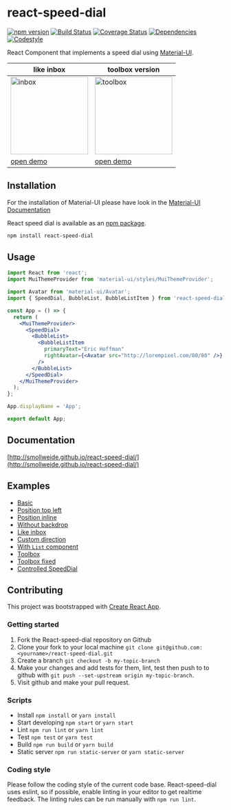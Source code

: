 
# react-speed-dial

[![npm version](https://badge.fury.io/js/react-speed-dial.svg)](https://badge.fury.io/js/react-speed-dial)
[![Build Status](https://img.shields.io/travis/smollweide/react-speed-dial/master.svg)](https://travis-ci.org/smollweide/react-speed-dial)
[![Coverage Status](https://coveralls.io/repos/github/smollweide/react-speed-dial/badge.svg?branch=master)](https://coveralls.io/github/smollweide/react-speed-dial?branch=master)
[![Dependencies](https://img.shields.io/david/smollweide/react-speed-dial/master.svg)](https://david-dm.org/smollweide/react-speed-dial)
[![Codestyle](https://img.shields.io/badge/codestyle-namics-green.svg)](https://github.com/namics/eslint-config-namics)

React Component that implements a speed dial using [Material-UI](http://www.material-ui.com).

like inbox | toolbox version
------------ | -------------
<img src="https://cloud.githubusercontent.com/assets/2912007/21943125/28c3e96a-d9d0-11e6-96f1-dc3fbf4dae8d.gif" alt="inbox" width="180" /> | <img src="https://cloud.githubusercontent.com/assets/2912007/21943136/32341bf0-d9d0-11e6-8a8f-919b68d19ee5.gif" alt="toolbox" width="180" />
[open demo](https://smollweide.github.io/react-speed-dial/#/inbox) | [open demo](https://smollweide.github.io/react-speed-dial/#/toolbox)


## Installation

For the installation of Material-UI please have look in the [Material-UI Documentation](https://github.com/callemall/material-ui)

React speed dial is available as an [npm package](https://www.npmjs.org/package/react-speed-dial).

```sh
npm install react-speed-dial
```

## Usage

```jsx
import React from 'react';
import MuiThemeProvider from 'material-ui/styles/MuiThemeProvider';

import Avatar from 'material-ui/Avatar';
import { SpeedDial, BubbleList, BubbleListItem } from 'react-speed-dial';

const App = () => {
  return (
    <MuiThemeProvider>
      <SpeedDial>
        <BubbleList>
          <BubbleListItem
            primaryText="Eric Hoffman"
            rightAvatar={<Avatar src="http://lorempixel.com/80/80" />}
          />
        </BubbleList>
      </SpeedDial>
    </MuiThemeProvider>
  );
};

App.displayName = 'App';

export default App;
```
## Documentation
[http://smollweide.github.io/react-speed-dial/](http://smollweide.github.io/react-speed-dial/)

## Examples
- [Basic](https://smollweide.github.io/react-speed-dial/#/basic)
- [Position top left](https://smollweide.github.io/react-speed-dial/#/top-left)
- [Position inline](https://smollweide.github.io/react-speed-dial/#/inline)
- [Without backdrop](https://smollweide.github.io/react-speed-dial/#/no-backdrop)
- [Like inbox](https://smollweide.github.io/react-speed-dial/#/inbox)
- [Custom direction](https://smollweide.github.io/react-speed-dial/#/direction)
- [With `List` component](https://smollweide.github.io/react-speed-dial/#/list)
- [Toolbox](https://smollweide.github.io/react-speed-dial/#/toolbox)
- [Toolbox fixed](https://smollweide.github.io/react-speed-dial/#/toolbox-fixed)
- [Controlled SpeedDial](https://smollweide.github.io/react-speed-dial/#/bug11)

## Contributing

This project was bootstrapped with [Create React App](https://github.com/facebookincubator/create-react-app).

### Getting started

1. Fork the React-speed-dial repository on Github
2. Clone your fork to your local machine `git clone git@github.com:<yourname>/react-speed-dial.git`
3. Create a branch `git checkout -b my-topic-branch`
4. Make your changes and add tests for them, lint, test then push to to github with `git push --set-upstream origin my-topic-branch`.
5. Visit github and make your pull request.

### Scripts
- Install `npm install` or `yarn install`
- Start developing `npm start` or `yarn start`
- Lint `npm run lint` or `yarn lint`
- Test `npm test` or `yarn test`
- Build `npm run build` or `yarn build`
- Static server `npm run static-server` or `yarn static-server`

### Coding style
Please follow the coding style of the current code base.
React-speed-dial uses eslint, so if possible, enable linting in your editor to get realtime feedback.
The linting rules can be run manually with `npm run lint`.
